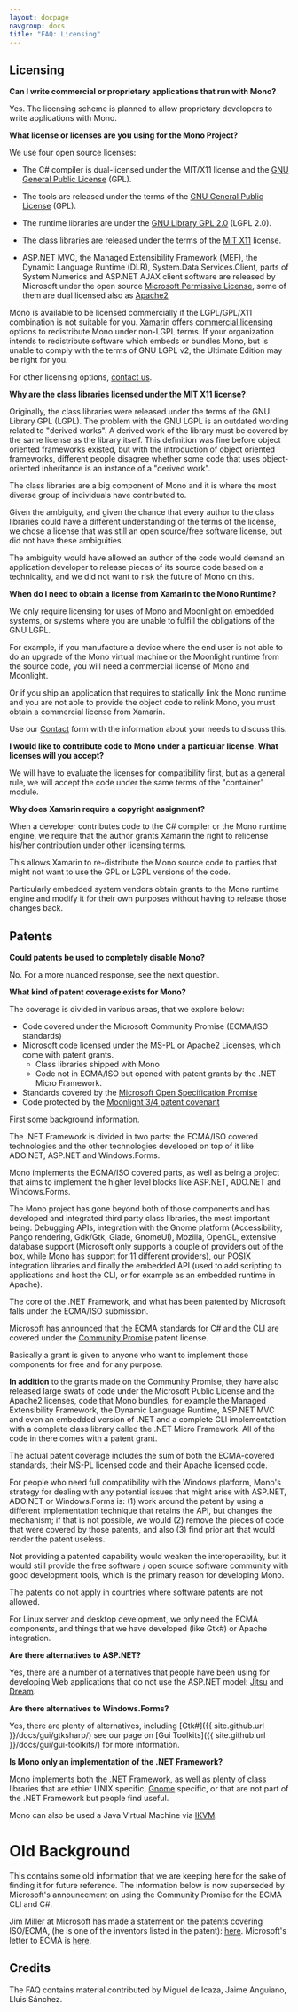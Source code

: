 ```yaml
---
layout: docpage
navgroup: docs
title: "FAQ: Licensing"
---
```


Licensing
---------

**Can I write commercial or proprietary applications that run with Mono?**

Yes. The licensing scheme is planned to allow proprietary developers to write applications with Mono.

**What license or licenses are you using for the Mono Project?**

We use four open source licenses:

-   The C\# compiler is dual-licensed under the MIT/X11 license and the [GNU General Public License](http://www.opensource.org/licenses/gpl-license.html) (GPL).

-   The tools are released under the terms of the [GNU General Public License](http://www.opensource.org/licenses/gpl-license.html) (GPL).

-   The runtime libraries are under the [GNU Library GPL 2.0](http://www.gnu.org/copyleft/library.html#TOC1) (LGPL 2.0).

-   The class libraries are released under the terms of the [MIT X11](http://www.opensource.org/licenses/mit-license.html) license.

-   ASP.NET MVC, the Managed Extensibility Framework (MEF), the Dynamic Language Runtime (DLR), System.Data.Services.Client, parts of System.Numerics and ASP.NET AJAX client software are released by Microsoft under the open source [Microsoft Permissive License](http://www.opensource.org/licenses/ms-pl.html), some of them are dual licensed also as [Apache2](http://www.apache.org/licenses/LICENSE-2.0)

Mono is available to be licensed commercially if the LGPL/GPL/X11 combination is not suitable for you. [Xamarin](http://xamarin.com/) offers [commercial licensing](http://xamarin.com/licensing) options to redistribute Mono under non-LGPL terms. If your organization intends to redistribute software which embeds or bundles Mono, but is unable to comply with the terms of GNU LGPL v2, the Ultimate Edition may be right for you.

For other licensing options, [contact us](http://www.go-mono.com/contact/).

**Why are the class libraries licensed under the MIT X11 license?**

Originally, the class libraries were released under the terms of the GNU Library GPL (LGPL). The problem with the GNU LGPL is an outdated wording related to "derived works". A derived work of the library must be covered by the same license as the library itself. This definition was fine before object oriented frameworks existed, but with the introduction of object oriented frameworks, different people disagree whether some code that uses object-oriented inheritance is an instance of a "derived work".

The class libraries are a big component of Mono and it is where the most diverse group of individuals have contributed to.

Given the ambiguity, and given the chance that every author to the class libraries could have a different understanding of the terms of the license, we chose a license that was still an open source/free software license, but did not have these ambiguities.

The ambiguity would have allowed an author of the code would demand an application developer to release pieces of its source code based on a technicality, and we did not want to risk the future of Mono on this.

**When do I need to obtain a license from Xamarin to the Mono Runtime?**

We only require licensing for uses of Mono and Moonlight on embedded systems, or systems where you are unable to fulfill the obligations of the GNU LGPL.

For example, if you manufacture a device where the end user is not able to do an upgrade of the Mono virtual machine or the Moonlight runtime from the source code, you will need a commercial license of Mono and Moonlight.

Or if you ship an application that requires to statically link the Mono runtime and you are not able to provide the object code to relink Mono, you must obtain a commercial license from Xamarin.

Use our [Contact](http://www.go-mono.com/contact/) form with the information about your needs to discuss this.

**I would like to contribute code to Mono under a particular license. What licenses will you accept?**

We will have to evaluate the licenses for compatibility first, but as a general rule, we will accept the code under the same terms of the "container" module.

**Why does Xamarin require a copyright assignment?**

When a developer contributes code to the C\# compiler or the Mono runtime engine, we require that the author grants Xamarin the right to relicense his/her contribution under other licensing terms.

This allows Xamarin to re-distribute the Mono source code to parties that might not want to use the GPL or LGPL versions of the code.

Particularly embedded system vendors obtain grants to the Mono runtime engine and modify it for their own purposes without having to release those changes back.

Patents
-------

**Could patents be used to completely disable Mono?**

No. For a more nuanced response, see the next question.

**What kind of patent coverage exists for Mono?**

The coverage is divided in various areas, that we explore below:

-   Code covered under the Microsoft Community Promise (ECMA/ISO standards)
-   Microsoft code licensed under the MS-PL or Apache2 Licenses, which come with patent grants.
    -   Class libraries shipped with Mono
    -   Code not in ECMA/ISO but opened with patent grants by the .NET Micro Framework.
-   Standards covered by the [Microsoft Open Specification Promise](http://www.microsoft.com/interop/osp/default.mspx)
-   Code protected by the [Moonlight 3/4 patent covenant](http://www.microsoft.com/interop/msnovellcollab/newmoonlight.mspx)

First some background information.

The .NET Framework is divided in two parts: the ECMA/ISO covered technologies and the other technologies developed on top of it like ADO.NET, ASP.NET and Windows.Forms.

Mono implements the ECMA/ISO covered parts, as well as being a project that aims to implement the higher level blocks like ASP.NET, ADO.NET and Windows.Forms.

The Mono project has gone beyond both of those components and has developed and integrated third party class libraries, the most important being: Debugging APIs, integration with the Gnome platform (Accessibility, Pango rendering, Gdk/Gtk, Glade, GnomeUI), Mozilla, OpenGL, extensive database support (Microsoft only supports a couple of providers out of the box, while Mono has support for 11 different providers), our POSIX integration libraries and finally the embedded API (used to add scripting to applications and host the CLI, or for example as an embedded runtime in Apache).

The core of the .NET Framework, and what has been patented by Microsoft falls under the ECMA/ISO submission.

Microsoft [has announced](http://port25.technet.com/archive/2009/07/06/the-ecma-c-and-cli-standards.aspx) that the ECMA standards for C\# and the CLI are covered under the [Community Promise](http://www.microsoft.com/interop/cp/default.mspx) patent license.

Basically a grant is given to anyone who want to implement those components for free and for any purpose.

**In addition** to the grants made on the Community Promise, they have also released large swats of code under the Microsoft Public License and the Apache2 licenses, code that Mono bundles, for example the Managed Extensibility Framework, the Dynamic Language Runtime, ASP.NET MVC and even an embedded version of .NET and a complete CLI implementation with a complete class library called the .NET Micro Framework. All of the code in there comes with a patent grant.

The actual patent coverage includes the sum of both the ECMA-covered standards, their MS-PL licensed code and their Apache licensed code.

For people who need full compatibility with the Windows platform, Mono's strategy for dealing with any potential issues that might arise with ASP.NET, ADO.NET or Windows.Forms is: (1) work around the patent by using a different implementation technique that retains the API, but changes the mechanism; if that is not possible, we would (2) remove the pieces of code that were covered by those patents, and also (3) find prior art that would render the patent useless.

Not providing a patented capability would weaken the interoperability, but it would still provide the free software / open source software community with good development tools, which is the primary reason for developing Mono.

The patents do not apply in countries where software patents are not allowed.

For Linux server and desktop development, we only need the ECMA components, and things that we have developed (like Gtk\#) or Apache integration.

**Are there alternatives to ASP.NET?**

Yes, there are a number of alternatives that people have been using for developing Web applications that do not use the ASP.NET model: [Jitsu](http://www.jitsu.org) and [Dream](http://developer.mindtouch.com/Dream).

**Are there alternatives to Windows.Forms?**

Yes, there are plenty of alternatives, including [Gtk\#]({{ site.github.url }}/docs/gui/gtksharp/) see our page on [Gui Toolkits]({{ site.github.url }}/docs/gui/gui-toolkits/) for more information.

**Is Mono only an implementation of the .NET Framework?**

Mono implements both the .NET Framework, as well as plenty of class libraries that are ethier UNIX specific, [Gnome](http://www.gnome.org) specific, or that are not part of the .NET Framework but people find useful.

Mono can also be used a Java Virtual Machine via [IKVM](http://www.ikvm.net).

Old Background
==============

This contains some old information that we are keeping here for the sake of finding it for future reference. The information below is now superseded by Microsoft's announcement on using the Community Promise for the ECMA CLI and C\#.

 Jim Miller at Microsoft has made a statement on the patents covering ISO/ECMA, (he is one of the inventors listed in the patent): [here](http://web.archive.org/web/20030424174805/http://mailserver.di.unipi.it/pipermail/dotnet-sscli/msg00218.html). Microsoft's letter to ECMA is [here](http://www.ecma-international.org/publications/files/ECMA-ST/Ecma%20PATENT/ECMA-334%20&%20335/2001ga-123%20&%202002ga-003.pdf).

Credits
-------

The FAQ contains material contributed by Miguel de Icaza, Jaime Anguiano, Lluis Sánchez.

